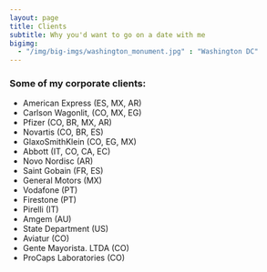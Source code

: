 ```yaml
---
layout: page
title: Clients
subtitle: Why you'd want to go on a date with me
bigimg:
  - "/img/big-imgs/washington_monument.jpg" : "Washington DC"
---
```


### Some of my corporate clients:

- American Express (ES, MX, AR)
- Carlson Wagonlit, (CO, MX, EG)
- Pfizer (CO, BR, MX, AR)
- Novartis (CO, BR, ES)
- GlaxoSmithKlein (CO, EG, MX)
- Abbott (IT, CO, CA, EC)
- Novo Nordisc (AR)
- Saint Gobain (FR, ES)
- General Motors (MX)
- Vodafone (PT)
- Firestone (PT)
- Pirelli (IT)
- Amgem (AU)
- State Department (US)
- Aviatur (CO)
- Gente Mayorista. LTDA (CO)
- ProCaps Laboratories (CO)



